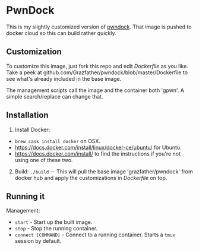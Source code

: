 # PwnDock

This is my slightly customized version of
[pwndock](https://github.com/Grazfather/pwndock). That image is pushed to
docker cloud so this can build rather quickly.

## Customization
To customize this image, just fork this repo and edit _Dockerfile_ as you like. Take a peek at github.com/Grazfather/pwndock/blob/master/Dockerfile to see what's already included in the base image.

The management scripts call the image and the container both 'gpwn'. A simple search/replace can change that.

## Installation
1. Install Docker:
  * `brew cask install docker` on OSX.
  * https://docs.docker.com/install/linux/docker-ce/ubuntu/ for Ubuntu.
  * https://docs.docker.com/install/ to find the instructions if you're not using one of these two.
2. Build: `./build` -- This will pull the base image 'grazfather/pwndock' from docker hub and apply the customizations in _Dockerfile_ on top.

## Running it
Management:

* `start` - Start up the built image.
* `stop` - Stop the running container.
* `connect [COMMAND]` - Connect to a running container. Starts a `tmux` session by default.
